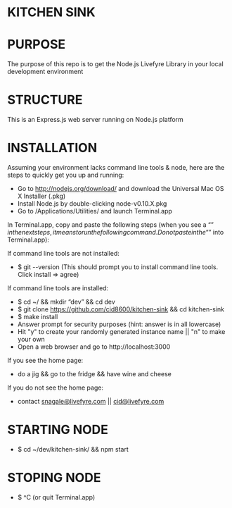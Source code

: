 # KITCHEN SINK

# PURPOSE
The purpose of this repo is to get the Node.js Livefyre Library in your local development environment

# STRUCTURE
This is an Express.js web server running on Node.js platform

# INSTALLATION
Assuming your environment lacks command line tools & node, here are the steps to quickly get you up and running:

* Go to http://nodejs.org/download/ and download the Universal Mac OS X Installer (.pkg)
* Install Node.js by double-clicking node-v0.10.X.pkg
* Go to /Applications/Utilities/ and launch Terminal.app

In Terminal.app, copy and paste the following steps (when you see a “$” in the next steps, it means to run the following command. Do not paste in the “$” into Terminal.app):

If command line tools are not installed:
* $ git --version (This should prompt you to install command line tools. Click install => agree)

If command line tools are installed:
* $ cd ~/ && mkdir “dev” && cd dev
* $ git clone https://github.com/cid8600/kitchen-sink && cd kitchen-sink
* $ make install
* Answer prompt for security purposes (hint: answer is in all lowercase)
* Hit "y" to create your randomly generated instance name || "n" to make your own 
* Open a web browser and go to http://localhost:3000

If you see the home page:
* do a jig && go to the fridge && have wine and cheese

If you do not see the home page:
* contact snagale@livefyre.com || cid@livefyre.com

# STARTING NODE
* $ cd ~/dev/kitchen-sink/ && npm start

# STOPING NODE
* $ ^C (or quit Terminal.app)
